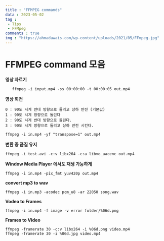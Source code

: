 ```yaml
---
title : "FFMPEG commands"
data : 2023-05-02
tag : 
 - Tips
 - FFMpeg
comments : true
img : "https://ahmadawais.com/wp-content/uploads/2021/05/FFmpeg.jpg"
---
```


# FFMPEG command 모음

**영상 자르기**
```
   ffmpeg -i input.mp4 -ss 00:00:00 -t 00:00:05 out.mp4
```
**영상 회전**
```
0 : 90도 시계 반대 방향으로 돌리고 상하 반전 (기본값)
1 : 90도 시계 방향으로 돌린다
2 : 90도 시계 반대 방향으로 돌린다.
3 : 90도 시계 방향으로 돌리고 상하 반전 시킨다.

ffmpeg -i in.mp4 -yf "transpose=1" out.mp4
```

**변환 중 품질 유지**
```
ffmpeg -i test.avi -c:v libx264 -c:a libvo_aacenc out.mp4
```
**Window Media Player 에서도 재생 가능하게**
```
ffmpeg -i in.mp4 -pix_fmt yuv420p out.mp4
```

**convert mp3 to wav**
```
ffmpeg -i in.mp3 -acodec pcm_u8 -ar 22050 song.wav
```
**Vodeo to Frames**
```
ffmpeg -i in.mp4 -f image -v error folder/%06d.png
```
**Frames to Video**
```
ffmpeg -framerate 30 -c:v libx264 -i %06d.png video.mp4
ffmpeg -framerate 30 -i %06d.jpg video.mp4
```